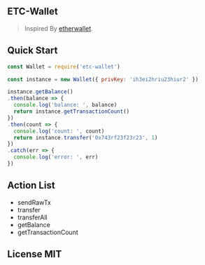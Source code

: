## ETC-Wallet

>Inspired By [etherwallet](https://github.com/ethereumproject/etherwallet).


## Quick Start

```javascript
const Wallet = require('etc-wallet')

const instance = new Wallet({ privKey: 'ih3ei2hriu23hiur2' })

instance.getBalance()
.then(balance => {
  console.log('balance: ', balance)
  return instance.getTransactionCount()
})
.then(count => {
  console.log('count: ', count)
  return instance.transfer('0x743rf23f23r23', 1)
})
.catch(err => {
  console.log('error: ', err)
})

```

## Action List

+ sendRawTx
+ transfer
+ transferAll
+ getBalance
+ getTransactionCount


## License MIT